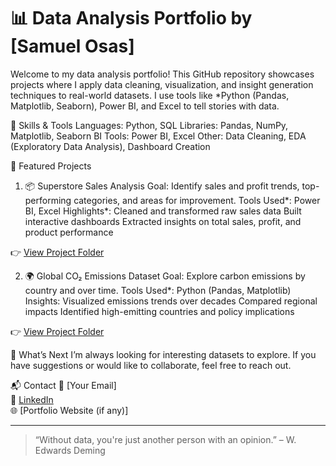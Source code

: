 # 📊 Data Analysis Portfolio by [Samuel Osas]

Welcome to my data analysis portfolio! This GitHub repository showcases projects where I apply data cleaning, visualization, and insight generation techniques to real-world datasets. I use tools like *Python (Pandas, Matplotlib, Seaborn), Power BI, and Excel to tell stories with data.

🧠 Skills & Tools
Languages: Python, SQL
Libraries: Pandas, NumPy, Matplotlib, Seaborn
BI Tools: Power BI, Excel
Other: Data Cleaning, EDA (Exploratory Data Analysis), Dashboard Creation

📁 Featured Projects

1. 📦 Superstore Sales Analysis
Goal: Identify sales and profit trends, top-performing categories, and areas for improvement.
Tools Used*: Power BI, Excel
Highlights*:
Cleaned and transformed raw sales data
Built interactive dashboards
Extracted insights on total sales, profit, and product performance

👉 [View Project Folder](./Superstore-Sales-Analysis)

2. 🌍 Global CO₂ Emissions Dataset
Goal: Explore carbon emissions by country and over time.
Tools Used*: Python (Pandas, Matplotlib)
Insights: Visualized emissions trends over decades
Compared regional impacts
Identified high-emitting countries and policy implications

👉 [View Project Folder](./CO2-Emissions-Analysis)

🚀 What’s Next
I’m always looking for interesting datasets to explore. If you have suggestions or would like to collaborate, feel free to reach out.


📬 Contact
📧 [Your Email]  
🔗 [LinkedIn](https://www.linkedin.com/in/your-profile)  
🌐 [Portfolio Website (if any)]

---

> “Without data, you're just another person with an opinion.” – W. Edwards Deming
